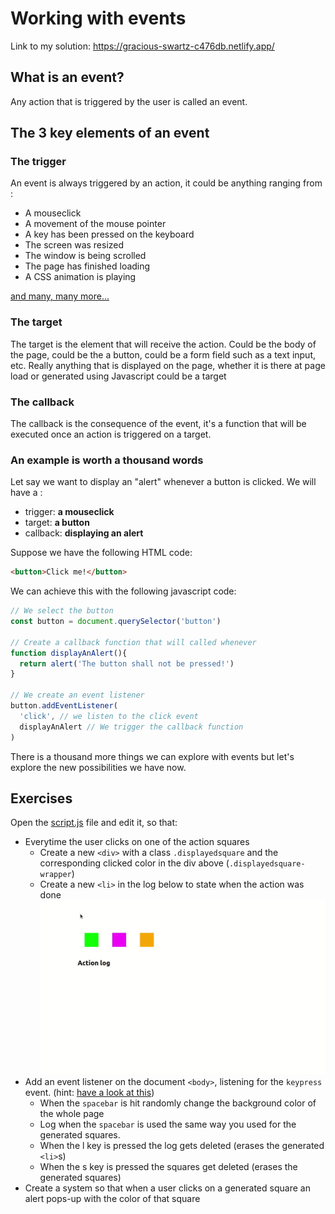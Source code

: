 # Working with events

Link to my solution: <https://gracious-swartz-c476db.netlify.app/>

## What is an event?

Any action that is triggered by the user is called an event. 

## The 3 key elements of an event

### The trigger

An event is always triggered by an action, it could be anything ranging from :

- A mouseclick
- A movement of the mouse pointer
- A key has been pressed on the keyboard
- The screen was resized
- The window is being scrolled
- The page has finished loading
- A CSS animation is playing

[and many, many more...](https://developer.mozilla.org/en-US/docs/Web/Events)

### The target 

The target is the element that will receive the action. Could be the body of the page, could be the a button, could be a form field such as a text input, etc. Really anything that is displayed on the page, whether it is there at page load or generated using Javascript could be a target


### The callback

The callback is the consequence of the event, it's a function that will be executed once an action is triggered on a target.


### An example is worth a thousand words

Let say we want to display an "alert" whenever a button is clicked. We will have a :
- trigger: **a mouseclick**
- target: **a button**
- callback: **displaying an alert**

Suppose we have the following HTML code:

```html
<button>Click me!</button>
```

We can achieve this with the following javascript code:
```javascript
// We select the button
const button = document.querySelector('button')

// Create a callback function that will called whenever 
function displayAnAlert(){
  return alert('The button shall not be pressed!')
}

// We create an event listener
button.addEventListener(
  'click', // we listen to the click event
  displayAnAlert // We trigger the callback function
)
```

There is a thousand more things we can explore with events but let's explore the new possibilities we have now.


## Exercises

Open the [script.js](./script.js) file and edit it, so that:
- Everytime the user clicks on one of the action squares
  - Create a new `<div>` with a class `.displayedsquare` and the corresponding clicked color in the div above (`.displayedsquare-wrapper`)
  - Create a new `<li>` in the log below to state when the action was done
![It should look like this](../assets/event-exercise.gif)
- Add an event listener on the document `<body>`, listening for the `keypress` event. (hint: [have a look at this](https://keycode.info/))
  - When the `spacebar` is hit randomly change the background color of the whole page
  - Log when the `spacebar` is used the same way you used for the generated squares.
  - When the <key>l</key> key is pressed the log gets deleted (erases the generated `<li>`s)
  - When the <key>s</key> key is pressed the squares get deleted (erases the generated squares)
- Create a system so that when a user clicks on a generated square an alert pops-up with the color of that square
